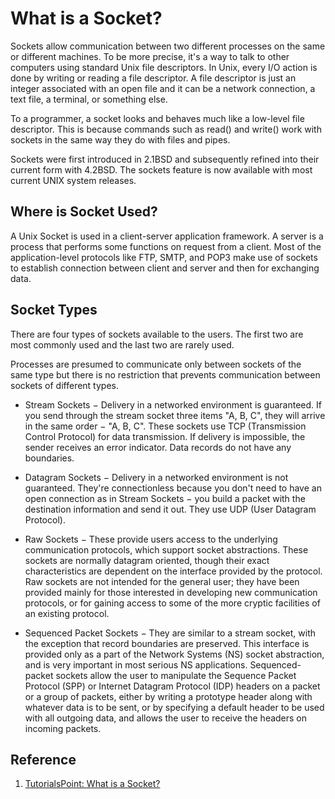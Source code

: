 # What is a Socket?

Sockets allow communication between two different processes on the same or different machines. To be more precise, it's a way to talk to other computers using standard Unix file descriptors. In Unix, every I/O action is done by writing or reading a file descriptor. A file descriptor is just an integer associated with an open file and it can be a network connection, a text file, a terminal, or something else.

To a programmer, a socket looks and behaves much like a low-level file descriptor. This is because commands such as read() and write() work with sockets in the same way they do with files and pipes.

Sockets were first introduced in 2.1BSD and subsequently refined into their current form with 4.2BSD. The sockets feature is now available with most current UNIX system releases.

## Where is Socket Used?

A Unix Socket is used in a client-server application framework. A server is a process that performs some functions on request from a client. Most of the application-level protocols like FTP, SMTP, and POP3 make use of sockets to establish connection between client and server and then for exchanging data.

## Socket Types

There are four types of sockets available to the users. The first two are most commonly used and the last two are rarely used.

Processes are presumed to communicate only between sockets of the same type but there is no restriction that prevents communication between sockets of different types.

- Stream Sockets − Delivery in a networked environment is guaranteed. If you send through the stream socket three items "A, B, C", they will arrive in the same order − "A, B, C". These sockets use TCP (Transmission Control Protocol) for data transmission. If delivery is impossible, the sender receives an error indicator. Data records do not have any boundaries.

- Datagram Sockets − Delivery in a networked environment is not guaranteed. They're connectionless because you don't need to have an open connection as in Stream Sockets − you build a packet with the destination information and send it out. They use UDP (User Datagram Protocol).

- Raw Sockets − These provide users access to the underlying communication protocols, which support socket abstractions. These sockets are normally datagram oriented, though their exact characteristics are dependent on the interface provided by the protocol. Raw sockets are not intended for the general user; they have been provided mainly for those interested in developing new communication protocols, or for gaining access to some of the more cryptic facilities of an existing protocol.

- Sequenced Packet Sockets − They are similar to a stream socket, with the exception that record boundaries are preserved. This interface is provided only as a part of the Network Systems (NS) socket abstraction, and is very important in most serious NS applications. Sequenced-packet sockets allow the user to manipulate the Sequence Packet Protocol (SPP) or Internet Datagram Protocol (IDP) headers on a packet or a group of packets, either by writing a prototype header along with whatever data is to be sent, or by specifying a default header to be used with all outgoing data, and allows the user to receive the headers on incoming packets.

## Reference

1. [TutorialsPoint: What is a Socket?](https://www.tutorialspoint.com/unix_sockets/what_is_socket.htm)